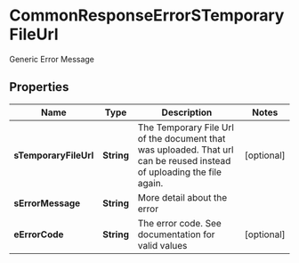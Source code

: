 

# CommonResponseErrorSTemporaryFileUrl

Generic Error Message

## Properties

| Name | Type | Description | Notes |
|------------ | ------------- | ------------- | -------------|
|**sTemporaryFileUrl** | **String** | The Temporary File Url of the document that was uploaded. That url can be reused instead of uploading the file again. |  [optional] |
|**sErrorMessage** | **String** | More detail about the error |  |
|**eErrorCode** | **String** | The error code. See documentation for valid values |  [optional] |



